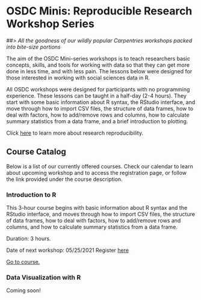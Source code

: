 # OSDC Minis: Reproducible Research Workshop Series

##> *All the goodness of our wildly popular Carpentries workshops packed into bite-size portions*

The aim of the OSDC Mini-series workshops is to teach researchers basic concepts, skills, and tools for working with data so that they can get more done in less time, and with less pain. The lessons below were designed for those interested in working with social sciences data in R.

All OSDC workshops were designed for participants with no programming experience. These lessons can be taught in a half-day (2-4 hours). They start with some basic information about R syntax, the RStudio interface, and move through how to import CSV files, the structure of data frames, how to deal with factors, how to add/remove rows and columns, how to calculate summary statistics from a data frame, and a brief introduction to plotting.

Click [here](https://guides.library.cmu.edu/reproducibility) to learn more about research reproducibility.

## Course Catalog
Below is a list of our currently offered courses. Check our calendar to learn about upcoming workshop and to access the registration page, or follow the link provided under the course description.

### Introduction to R

This 3-hour course begins with basic information about R syntax and the RStudio interface, and moves through how to import CSV files, the structure of data frames, how to deal with factors, how to add/remove rows and columns, and how to calculate summary statistics from a data frame.

Duration: 3 hours.

Date of next workshop: 05/25/2021
Register [here]()

[Go to course.]()

### Data Visualization with R 
Coming soon!

